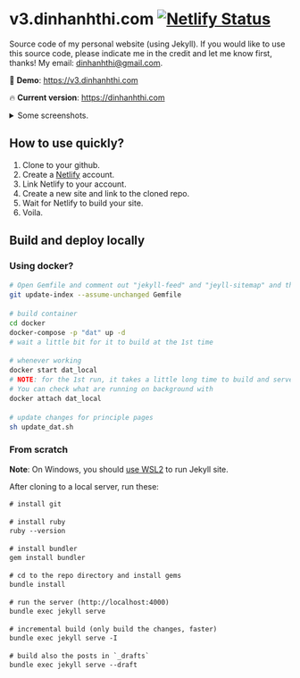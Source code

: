 # v3.dinhanhthi.com [![Netlify Status](https://api.netlify.com/api/v1/badges/df7275e7-df7f-4b69-b853-1bd0e6413e60/deploy-status)](https://app.netlify.com/sites/suspicious-payne-80a830/deploys)

Source code of my personal website (using Jekyll). If you would like to use this source code, please indicate me in the credit and let me know first, thanks! My email: dinhanhthi@gmail.com.

🚀 **Demo**: https://v3.dinhanhthi.com

🔥 **Current version**: https://dinhanhthi.com

<details>
<summary>Some screenshots.</summary>

![Home page](./img/jekyll/front-page.png)

![About page](./img/jekyll/about.png)

![Note page](./img/jekyll/note.png)

![Post page](./img/jekyll/post.png)

</details>

## How to use quickly?

1. Clone to your github.
2. Create a [Netlify](https://www.netlify.com/) account.
3. Link Netlify to your account.
4. Create a new site and link to the cloned repo.
5. Wait for Netlify to build your site.
6. Voila.

## Build and deploy locally

### Using docker?

``` bash
# Open Gemfile and comment out "jekyll-feed" and "jeyll-sitemap" and then
git update-index --assume-unchanged Gemfile

# build container
cd docker
docker-compose -p "dat" up -d
# wait a little bit for it to build at the 1st time

# whenever working
docker start dat_local
# NOTE: for the 1st run, it takes a little long time to build and serve
# You can check what are running on background with
docker attach dat_local

# update changes for principle pages
sh update_dat.sh
```

### From scratch

__Note__: On Windows, you should [use WSL2](https://dinhanhthi.com/docker-wsl2-windows) to run Jekyll site.

After cloning to a local server, run these:

~~~
# install git

# install ruby
ruby --version

# install bundler
gem install bundler

# cd to the repo directory and install gems
bundle install

# run the server (http://localhost:4000)
bundle exec jekyll serve

# incremental build (only build the changes, faster)
bundle exec jekyll serve -I

# build also the posts in `_drafts`
bundle exec jekyll serve --draft
~~~